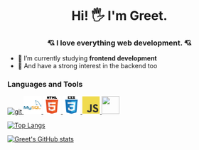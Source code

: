 <h1 align="center">Hi! 🖐️ I'm Greet.</h1>
<h3 align="center">💘 I love everything web development. 💘</h3>

- 🌱 I’m currently studying **frontend development**
-  :wrench: And have a strong interest in the backend too


<h3 align="left">Languages and Tools</h3>
<p align="left"> <a href="https://git-scm.com/" target="_blank"> <img src="https://www.vectorlogo.zone/logos/git-scm/git-scm-icon.svg" alt="git" width="40" height="40"/> </a> <a href="https://www.mysql.com/" target="_blank"> <img src="https://raw.githubusercontent.com/devicons/devicon/master/icons/mysql/mysql-original-wordmark.svg" alt="mysql" width="40" height="40"/> </a> <a href="https://www.w3.org/html/" target="_blank"> <img src="https://raw.githubusercontent.com/devicons/devicon/master/icons/html5/html5-original-wordmark.svg" alt="html5" width="40" height="40"/> </a> <a href="https://www.w3schools.com/css/" target="_blank"> <img src="https://raw.githubusercontent.com/devicons/devicon/master/icons/css3/css3-original-wordmark.svg" alt="css3" width="40" height="40"/> </a>  <a href="https://developer.mozilla.org/en-US/docs/Web/JavaScript" target="_blank"> <img src="https://raw.githubusercontent.com/devicons/devicon/master/icons/javascript/javascript-original.svg" alt="javascript" width="40" height="40"/> </a>  <img src="https://upload.wikimedia.org/wikipedia/commons/9/93/Wordpress_Blue_logo.png" alt"wordpress logo" width="40" height="40"> </p>


[![Top Langs](https://github-readme-stats.vercel.app/api/top-langs/?username=GreetVdL&hide=ruby,shell&title_color=937B6E&hide_border=false&text_color=937B6E)](https://github.com/GreetVdL/github-readme-stats)

[![Greet's GitHub stats](https://github-readme-stats.vercel.app/api?username=GreetVdL&show_icons=true&title_color=937B6E&icon_color=00B5E2&hide_border=false&custom_title=GitHub%20Stats&include_all_commits=true&count_private=true&hide_rank=true&text_color=937B6E)](https://github.com/GreetVdL/github-readme-stats)


<!--### Hi there 👋 -->
<!--
**GreetVdL/GreetVdL** is a ✨ _special_ ✨ repository because its `README.md` (this file) appears on your GitHub profile.

Here are some ideas to get you started:

- 🔭 I’m currently working on ...
- 🌱 I’m currently learning ...
- 👯 I’m looking to collaborate on ...
- 🤔 I’m looking for help with ...
- 💬 Ask me about ...
- 📫 How to reach me: ...
- 😄 Pronouns: ...
- ⚡ Fun fact: ...
-->
